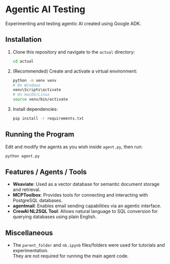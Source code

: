 # Agentic AI Testing

Experimenting and testing agentic AI created using Google ADK.

## Installation

1. Clone this repository and navigate to the `actual` directory:
    ```bash
    cd actual
    ```

2. (Recommended) Create and activate a virtual environment:
    ```bash
    python -m venv venv
    # On Windows
    venv\Scripts\activate
    # On macOS/Linux
    source venv/bin/activate
    ```

3. Install dependencies:
    ```bash
    pip install -r requirements.txt
    ```

## Running the Program

Edit and modify the agents as you wish inside `agent.py`, then run:

```bash
python agent.py
```

## Features / Agents / Tools

- **Weaviate**: Used as a vector database for semantic document storage and retrieval.
- **MCPToolbox**: Provides tools for connecting and interacting with PostgreSQL databases.
- **agentmail**: Enables email sending capabilities via an agentic interface.
- **CrewAI NL2SQL Tool**: Allows natural language to SQL conversion for querying databases using plain English.

## Miscellaneous

- The `parent_folder` and `nb.ipynb` files/folders were used for tutorials and experimentation.  
  They are not required for running the main agent code.